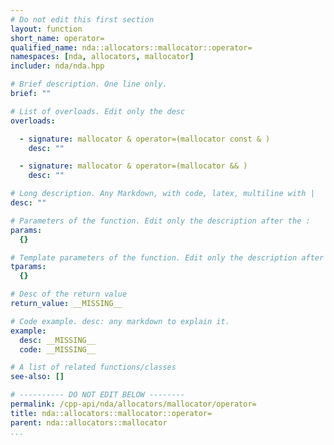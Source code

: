 ```yaml
---
# Do not edit this first section
layout: function
short_name: operator=
qualified_name: nda::allocators::mallocator::operator=
namespaces: [nda, allocators, mallocator]
includer: nda/nda.hpp

# Brief description. One line only.
brief: ""

# List of overloads. Edit only the desc
overloads:

  - signature: mallocator & operator=(mallocator const & )
    desc: ""

  - signature: mallocator & operator=(mallocator && )
    desc: ""

# Long description. Any Markdown, with code, latex, multiline with |
desc: ""

# Parameters of the function. Edit only the description after the :
params:
  {}

# Template parameters of the function. Edit only the description after the :
tparams:
  {}

# Desc of the return value
return_value: __MISSING__

# Code example. desc: any markdown to explain it.
example:
  desc: __MISSING__
  code: __MISSING__

# A list of related functions/classes
see-also: []

# ---------- DO NOT EDIT BELOW --------
permalink: /cpp-api/nda/allocators/mallocator/operator=
title: nda::allocators::mallocator::operator=
parent: nda::allocators::mallocator
...
```


